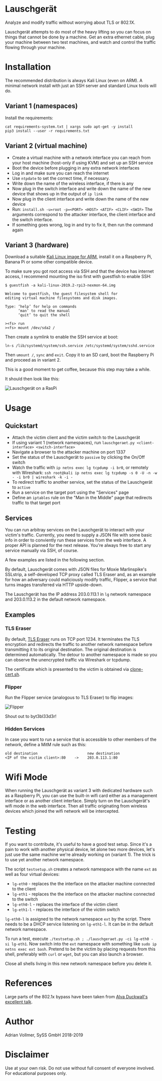 Lauschgerät
===========

Analyze and modify traffic without worrying about TLS or 802.1X.

Lauschgerät attempts to do most of the heavy lifting so you can focus on
things that cannot be done by a machine. Get an extra ethernet cable, plug
your machine between two test machines, and watch and control the traffic
flowing through your machine.

Installation
============

The recommended distribution is always Kali Linux (even on ARM). A minimal
network install with just an SSH server and standard Linux tools will do.

Variant 1 (namespaces)
----------------------

Install the requirements:

    cat requirements-system.txt | xargs sudo apt-get -y install
    pip3 install --user -r requirements.txt

Variant 2 (virtual machine)
---------------------------

* Create a virtual machine with a network interface you can reach from your host machine (host-only if using KVM) and set up an SSH service
* Boot the device before plugging in any extra network interfaces
* Log in and make sure you can reach the internet
* Use `ntpdate` to set the correct time, if necessary.
* Write down the name of the wireless interface, if there is any
* Now plug in the switch interface and write down the name of the new device
  that shows up in the output of `ip link`
* Now plug in the client interface and write down the name of the new device
* Run: `install.sh -u=root -p=<PORT> <HOST> <ATIF> <CLIF> <SWIF>`
  The arguments correspond to the attacker interface, the client interface
  and the switch interface.
* If something goes wrong, log in and try to fix it, then run the command
  again


Variant 3 (hardware)
--------------------

Download a suitable [Kali Linux image for
ARM](https://www.offensive-security.com/kali-linux-arm-images/), install it
on a Raspberry Pi, Banana Pi or some other compatible device.

To make sure you got root access via SSH and that the device has internet
access, I recommend mounting the iso first with guestfish to enable SSH:

```
$ guestfish -a kali-linux-2019.2-rpi3-nexmon-64.img

Welcome to guestfish, the guest filesystem shell for
editing virtual machine filesystems and disk images.

Type: ‘help’ for help on commands
      ‘man’ to read the manual
      ‘quit’ to quit the shell

><fs> run
><fs> mount /dev/sda2 /
```

Then create a symlink to enable the SSH service at boot:

```
ln-s /lib/systemd/system/ssh.service /etc/systemd/system/sshd.service
```

Then `umount /`, `sync` and `exit`. Copy it to an SD card, boot the
Raspberry Pi and proceed as in variant 2.

This is a good moment to get coffee, because this step may take a while.

It should then look like this:

![Lauschgerät on a RasPi](https://github.com/SySS-Research/Lauschgeraet/blob/master/doc/img/setup.jpg)


Usage
=====

Quickstart
----------

* Attach the victim client and the victim switch to the Lauschgerät
* If using variant 1 (network namespaces), run `lauschgeraet.py
  <client-interface> <switch-interface>`
* Navigate a browser to the attacker machine on port 1337
* Set the status of the Lauschgerät to `passive` by clicking the On/Off
  switch
* Watch the traffic with `ip netns exec lg tcpdump -i br0`, or remotely
  with Wireshark: `ssh root@kali ip netns exec lg tcpdump -s 0 -U -n -w - -i br0 | wireshark -k -i -`
* To redirect traffic to another service, set the status of the Lauschgerät
  to `active`
* Run a service on the target port using the "Services" page
* Define an `iptables` rule on the "Man in the Middle" page that redirects
  traffic to that target port

Services
--------

You can run arbitray services on the Lauschgerät to interact with your
victim's traffic. Currently, you need to supply a JSON file with some basic
info in order to conviently run these services from the web interface. A
proper API is planned for the next release. You're always free to start any
service manually via SSH, of course.

A few examples are listed in the following section.

By default, Lauschgerät comes with JSON files for Moxie Marlinspike's
SSLstrip, a self-developed TCP proxy called TLS Eraser and, as an example
for how an adversary could maliciously modify traffic, Flipper, a service
that turns images transferred via HTTP upside-down.

The Lauschgerät has the IP address 203.0.113.1 in `lg` network namespace and
203.0.113.2 in the default network namespace.

Examples
--------

### TLS Eraser

By default, [TLS Eraser](https://github.com/AdrianVollmer/tlseraser) runs on
TCP port 1234. It terminates the TLS encryption and redirects the traffic to
another network namespace before transmitting it to its original
destination. The original destination is determined automatically. The
detour to another namespace is made so you can observe the unencrypted
traffic via Wireshark or tcpdump.

The certificate which is presented to the victim is obtained via
[clone-cert.sh](https://github.com/SySS-Research/clone-cert).

### Flipper

Run the Flipper service (analogous to TLS Eraser) to flip images:

![Flipper](https://github.com/SySS-Research/Lauschgeraet/blob/master/doc/img/blackhat-flipped.png)

Shout out to byt3bl33d3r!

### Hidden Services

In case you want to run a service that is accessible to other members of the
network, define a MitM rule such as this:

```
old destination                       new destination
<IP of the victim client>:80    ->    203.0.113.1:80
```

Wifi Mode
=========

When running the Lauschgerät as variant 3 with dedicated hardware such as a
Raspberry Pi, you can use the built-in wifi card either as a management
interface or as another client interface. Simply turn on the Lauschgerät's
wifi mode in the web interface. Then all traffic originating from wireless
devices which joined the wifi network will be intercepted.

Testing
=======

If you want to contribute, it's useful to have a good test setup. Since it's
a pain to work with another physical device, let alone two more devices,
let's just use the same machine we're already working on (variant 1). The
trick is to use yet another network namespace.

The script `testsetup.sh` creates a network namespace with the name `ext` as
well as four virtual devices:

* `lg-eth0` - replaces the the interface on the attacker machine connected
  to the client
* `lg-eth1` - replaces the the interface on the attacker machine connected
  to the switch
* `lg-eth0-l` - replaces the interface of the victim client
* `lg-eth1-l` - replaces the interface of the victim switch

`lg-eth0-l` is assigned to the network namespace `ext` by the script. There
needs to be a DHCP service listening on `lg-eth1-l`. It can be in the
default network namespace.

To run a test, execute `./testsetup.sh ; ./lauschgeraet.py -ci lg-eth0 -si
lg-eth1`. Now switch into the `ext` namespace with something like `sudo ip
netns exec ext bash`. Pretend to be the victim by placing requests from this
shell, preferably with `curl` or `wget`, but you can also launch a browser.

Close all shells living in this new network namespace before you delete it.

References
==========

Large parts of the 802.1x bypass have been taken from [Alva Duckwall's
excellent
talk](https://www.defcon.org/images/defcon-19/dc-19-presentations/Duckwall/DEFCON-19-Duckwall-Bridge-Too-Far.pdf).

Author
======

Adrian Vollmer, SySS GmbH 2018-2019

Disclaimer
==========

Use at your own risk. Do not use without full consent of everyone involved.
For educational purposes only.
